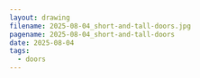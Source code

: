 ```yaml
---
layout: drawing
filename: 2025-08-04_short-and-tall-doors.jpg
pagename: 2025-08-04_short-and-tall-doors
date: 2025-08-04
tags:
  - doors
---
```

